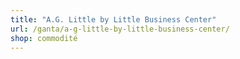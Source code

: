 ```yaml
---
title: "A.G. Little by Little Business Center"
url: /ganta/a-g-little-by-little-business-center/
shop: commodité
---
```

